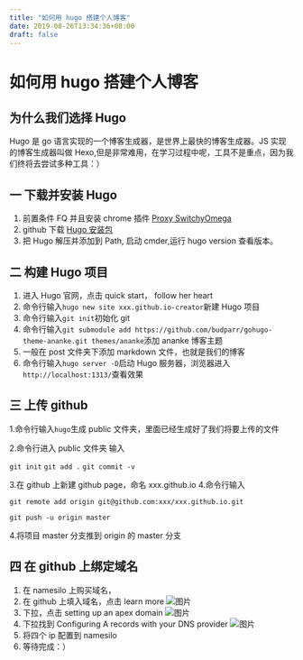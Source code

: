 ```yaml
---
title: "如何用 hugo 搭建个人博客"
date: 2019-08-26T13:34:36+08:00
draft: false
---
```


# 如何用 hugo 搭建个人博客

## 为什么我们选择 Hugo

Hugo 是 go 语言实现的一个博客生成器，是世界上最快的博客生成器。JS 实现的博客生成器叫做 Hexo,但是非常难用，在学习过程中呢，工具不是重点，因为我们终将去尝试多种工具：）

## 一 下载并安装 Hugo

1. 前置条件 FQ 并且安装 chrome 插件 [Proxy SwitchyOmega](https://chrome.google.com/webstore/detail/proxy-switchyomega/padekgcemlokbadohgkifijomclgjgif)
2. github 下载 [Hugo 安装包](https://github.com/gohugoio/hugo/releases)
3. 把 Hugo 解压并添加到 Path, 启动 cmder,运行 hugo version 查看版本。

## 二 构建 Hugo 项目

1. 进入 Hugo 官网，点击 quick start， follow her heart
2. 命令行输入`hugo new site xxx.github.io-creator`新建 Hugo 项目
3. 命令行输入`git init`初始化 git
4. 命令行输入`git submodule add https://github.com/budparr/gohugo-theme-ananke.git themes/ananke`添加 ananke 博客主题
5. 一般在 post 文件夹下添加 markdown 文件，也就是我们的博客
6. 命令行输入`hugo server -D`启动 Hugo 服务器，浏览器进入`http://localhost:1313/`查看效果

## 三 上传 github

1.命令行输入`hugo`生成 public 文件夹，里面已经生成好了我们将要上传的文件

2.命令行进入 public 文件夹 输入

`git init`
`git add .`
`git commit -v`

3.在 github 上新建 github page，命名 xxx.github.io 4.命令行输入

`git remote add origin git@github.com:xxx/xxx.github.io.git`

`git push -u origin master`

4.将项目 master 分支推到 origin 的 master 分支

## 四 在 github 上绑定域名

1. 在 namesilo 上购买域名，
2. 在 github 上填入域名，点击 learn more ![图片](/images/1.png)
3. 下拉，点击 setting up an apex domain ![图片](/images/2.png)
4. 下拉找到 Configuring A records with your DNS provider ![图片](/images/3.png)
5. 将四个 ip 配置到 namesilo
6. 等待完成：）
